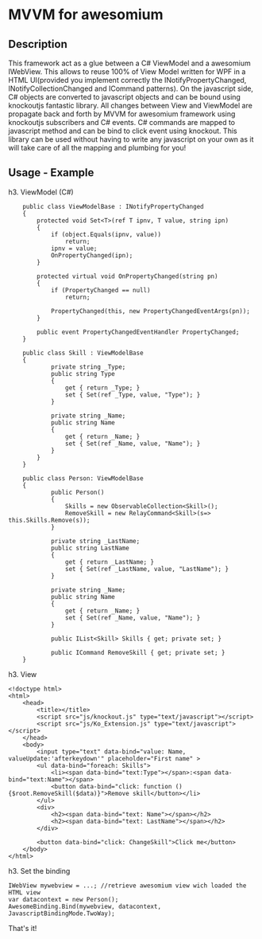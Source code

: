 MVVM for awesomium
==================

Description
--------------
This framework act as a glue between a C# ViewModel and a awesomium IWebView.
This allows to reuse 100% of View Model written for WPF in a HTML UI(provided you implement correctly the INotifyPropertyChanged, INotifyCollectionChanged and ICommand patterns).
On the javascript side, C# objects are converted to javascript objects and can be bound using knockoutjs fantastic library.
All changes between View and ViewModel are propagate back and forth by MVVM for awesomium framework using knockoutjs subscribers and C# events.
C# commands are mapped to javascript method and can be bind to click event using knockout.
This library can be used without having to write any javascript on your own as it will take care of all the mapping and plumbing for you!


Usage - Example
--------------

h3. ViewModel (C#)

		public class ViewModelBase : INotifyPropertyChanged
		{
			protected void Set<T>(ref T ipnv, T value, string ipn)
			{
				if (object.Equals(ipnv, value))
					return;
				ipnv = value;
				OnPropertyChanged(ipn);
			}

			protected virtual void OnPropertyChanged(string pn)
			{
				if (PropertyChanged == null)
					return;

				PropertyChanged(this, new PropertyChangedEventArgs(pn));
			}

			public event PropertyChangedEventHandler PropertyChanged;
		}

		public class Skill : ViewModelBase
		{
				private string _Type;
				public string Type
				{
					get { return _Type; }
					set { Set(ref _Type, value, "Type"); }
				}

				private string _Name;
				public string Name
				{
					get { return _Name; }
					set { Set(ref _Name, value, "Name"); }
				}
			}
		}

		public class Person: ViewModelBase
		{
				public Person()
				{
					Skills = new ObservableCollection<Skill>();
					RemoveSkill = new RelayCommand<Skill>(s=> this.Skills.Remove(s));
				}
		  
				private string _LastName;
				public string LastName
				{
					get { return _LastName; }
					set { Set(ref _LastName, value, "LastName"); }
				}

				private string _Name;
				public string Name
				{
					get { return _Name; }
					set { Set(ref _Name, value, "Name"); }
				}
		   
				public IList<Skill> Skills { get; private set; }

				public ICommand RemoveSkill { get; private set; }
		}
		
		
h3. View

	<!doctype html>
	<html>
		<head>
			<title></title>
			<script src="js/knockout.js" type="text/javascript"></script>
			<script src="js/Ko_Extension.js" type="text/javascript"></script>
		</head>
		<body>
			<input type="text" data-bind="value: Name, valueUpdate:'afterkeydown'" placeholder="First name" >
			<ul data-bind="foreach: Skills">
				<li><span data-bind="text:Type"></span>:<span data-bind="text:Name"></span>
				<button data-bind="click: function (){$root.RemoveSkill($data)}">Remove skill</button></li>
			</ul>
			<div>
				<h2><span data-bind="text: Name"></span></h2>
				<h2><span data-bind="text: LastName"></span></h2>
			</div>

			<button data-bind="click: ChangeSkill">Click me</button>
		</body>
	</html>

	
h3. Set the binding

	IWebView mywebview = ...; //retrieve awesomium view wich loaded the HTML view
	var datacontext = new Person();
	AwesomeBinding.Bind(mywebview, datacontext, JavascriptBindingMode.TwoWay);


That's it!
